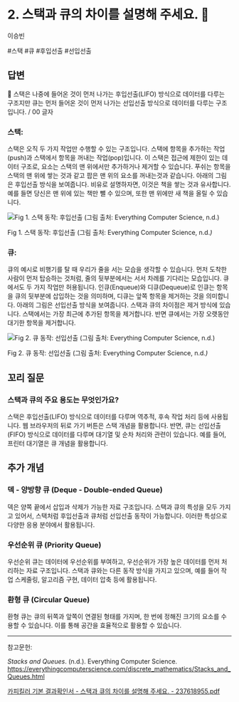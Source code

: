 # 2. 스택과 큐의 차이를 설명해 주세요. 🚀

이승빈

#스택 #큐 #후입선출 #선입선출

## 답변

<aside>
📌 스택은 나중에 들어온 것이 먼저 나가는 후입선출(LIFO) 방식으로 데이터를 다루는 구조지만 큐는 먼저 들어온 것이 먼저 나가는 선입선출 방식으로 데이터를 다루는 구조입니다.  / 00 글자

</aside>

### 스택:

스택은 오직 두 가지 작업만 수행할 수 있는 구조입니다. 스택에 항목을 추가하는 작업(push)과 스택에서 항목을 꺼내는 작업(pop)입니다. 이 스택은 접근에 제한이 있는 데이터 구조로, 요소는 스택의 맨 위에서만 추가하거나 제거할 수 있습니다. 푸쉬는 항목을 스택의 맨 위에 쌓는 것과 같고 팝은 맨 위의 요소를 꺼내는것과 같습니다. 아래의 그림은 후입선출 방식을 보여줍니다. 비유로 설명하자면, 이것은 책을 쌓는 것과 유사합니다. 예를 들면 당신은 맨 위에 있는 책만 뺄 수 있으며, 또한 맨 위에만 새 책을 올릴 수 있습니다.

![Fig 1.  스택 동작: 후입선출 (그림 출처: Everything Computer Science, n.d.*)*](Untitled%2013.png)

Fig 1.  스택 동작: 후입선출 (그림 출처: Everything Computer Science, n.d.*)*

### 큐:

큐의 예시로 비행기를 탈 때 우리가 줄을 서는 모습을 생각할 수 있습니다. 먼저 도착한 사람이 먼저 탑승하는 것처럼, 줄의 뒷부분에서는 서서 차례를 기다리는 모습입니다. 큐에서도 두 가지 작업만 허용됩니다. 인큐(Enqueue)와 디큐(Dequeue)로 인큐는 항목을 큐의 뒷부분에 삽입하는 것을 의미하며, 디큐는 앞쪽 항목을 제거하는 것을 의미합니다. 아래의 그림은 선입선출 방식을 보여줍니다. 스택과 큐의 차이점은 제거 방식에 있습니다. 스택에서는 가장 최근에 추가된 항목을 제거합니다. 반면 큐에서는 가장 오랫동안 대기한 항목을 제거합니다.

![Fig 2.  큐 동작: 선입선출 (그림 출처: Everything Computer Science, n.d.*)*](Untitled%2014.png)

Fig 2.  큐 동작: 선입선출 (그림 출처: Everything Computer Science, n.d.*)*

## **꼬리 질문**

### 스택과 큐의 주요 용도는 무엇인가요?

스택은 후입선출(LIFO) 방식으로 데이터를 다루며 역추적, 후속 작업 처리 등에 사용됩니다. 웹 브라우저의 뒤로 가기 버튼은 스택 개념을 활용합니다. 반면, 큐는 선입선출(FIFO) 방식으로 데이터를 다루며 대기열 및 순차 처리와 관련이 있습니다. 예를 들어, 프린터 대기열은 큐 개념을 활용합니다.

## 추가 개념

### 덱 **- 양방향 큐 (Deque - Double-ended Queue)**

덱은 양쪽 끝에서 삽입과 삭제가 가능한 자료 구조입니다. 스택과 큐의 특성을 모두 가지고 있어서, 스택처럼 후입선출과 큐처럼 선입선출 동작이 가능합니다. 이러한 특성으로 다양한 응용 분야에서 활용됩니다.

### **우선순위 큐 (Priority Queue)**

우선순위 큐는 데이터에 우선순위를 부여하고, 우선순위가 가장 높은 데이터를 먼저 처리하는 자료 구조입니다. 스택과 큐와는 다른 동작 방식을 가지고 있으며, 예를 들어 작업 스케줄링, 알고리즘 구현, 데이터 압축 등에 활용됩니다.

### **환형 큐 (Circular Queue)**

환형 큐는 큐의 뒤쪽과 앞쪽이 연결된 형태를 가지며, 한 번에 정해진 크기의 요소를 수용할 수 있습니다. 이를 통해 공간을 효율적으로 활용할 수 있습니다.

---

참고문헌:

*Stacks and Queues*. (n.d.). Everything Computer Science. https://everythingcomputerscience.com/discrete_mathematics/Stacks_and_Queues.html

[카피킬러 기본 결과확인서 - 스택과 큐의 차이를 설명해 주세요. - 237618955.pdf](%25E1%2584%258F%25E1%2585%25A1%25E1%2584%2591%25E1%2585%25B5%25E1%2584%258F%25E1%2585%25B5%25E1%2586%25AF%25E1%2584%2585%25E1%2585%25A5_%25E1%2584%2580%25E1%2585%25B5%25E1%2584%2587%25E1%2585%25A9%25E1%2586%25AB_%25E1%2584%2580%25E1%2585%25A7%25E1%2586%25AF%25E1%2584%2580%25E1%2585%25AA%25E1%2584%2592%25E1%2585%25AA%25E1%2586%25A8%25E1%2584%258B%25E1%2585%25B5%25E1%2586%25AB%25E1%2584%2589%25E1%2585%25A5_-_%25E1%2584%2589%25E1%2585%25B3%25E1%2584%2590%25E1%2585%25A2%25E1%2586%25A8%25E1%2584%2580%25E1%2585%25AA_%25E1%2584%258F%25E1%2585%25B2%25E1%2584%258B%25E1%2585%25B4_%25E1%2584%258E%25E1%2585%25A1%25E1%2584%258B%25E1%2585%25B5%25E1%2584%2585%25E1%2585%25B3%25E1%2586%25AF_%25E1%2584%2589%25E1%2585%25A5%25E1%2586%25AF%25E1%2584%2586%25E1%2585%25A7%25E1%2586%25BC%25E1%2584%2592%25E1%2585%25A2_%25E1%2584%258C%25E1%2585%25AE%25E1%2584%2589%25E1%2585%25A6%25E1%2584%258B%25E1%2585%25AD._-_237618955.pdf)